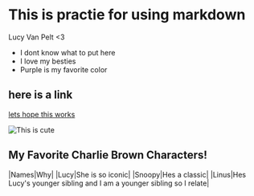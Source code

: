 # This is practie for using markdown

Lucy Van Pelt <3

- I dont know what to put here
- I love my besties
- Purple is my favorite color

## here is a link 
[lets hope this works](https://www.google.com/search?bih=676&biw=1194&dpr=2&fbs=AEQNm0A-5VTqs5rweptgTqb6m-Eb3TvVcv4l7eCyod9RtZW9874wvsYjTfpwMQKGHqKPG-IB7j9flyfH28tJSLVuVdcT1tesPpIhTR_8sOQ3FQrQWiVTfWhoIplDgGh5JzUv9F4u3riMB636EHR41DrkNY_uSRk347tLZsVeJqqyuWPTyXrtg-EYkFQYZqw6rWM1khGHS26HrYFGhj2QeE1uCS-2MrLbBw&q=lucy+van+pelt&rlz=1C5GCEM_enUS1124US1124&sa=X&safe=active&sca_esv=0a650f077e31c052&surl=1&udm=2&ved=2ahUKEwjSuN2zlv-IAxU-KFkFHfKWGEwQtKgLegQIHxAB)
 
![This is cute](https://encrypted-tbn0.gstatic.com/images?q=tbn:ANd9GcR0mlZii-I72-phz022YoM8j3aGoHWCJspzGa6SEvdkPkd1Xflw:https://static.wikia.nocookie.net/fiction-wrestling-multiverse/images/0/06/Lucy_van_pelt_tshirt.jpeg/revision/latest%3Fcb%3D20140302055355&s)

## My Favorite Charlie Brown Characters!

|Names|Why|
|Lucy|She is so iconic|
|Snoopy|Hes a classic|
|Linus|Hes Lucy's younger sibling and I am a younger sibling so I relate|
